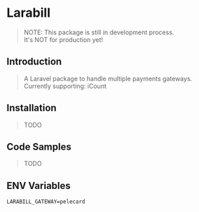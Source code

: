 # Larabill

> NOTE: This package is still in development process.  
It's NOT for production yet!

## Introduction

> A Laravel package to handle multiple payments gateways.  
Currently supporting: iCount

## Installation

> TODO

## Code Samples

> TODO

## ENV Variables
```
LARABILL_GATEWAY=pelecard
```
